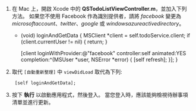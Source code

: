 1. 在 Mac 上，開啟 Xcode 中的 **QSTodoListViewController.m**，並加入下列方法。 如果您不使用 Facebook 作為識別提供者，請將 _facebook_ 變更為 _microsoftaccount_、_twitter_、_google_ 或 _windowsazureactivedirectory_。

     - (void) loginAndGetData
     {
         MSClient *client = self.todoService.client;
         if (client.currentUser != nil) {
             return;
         }
    
         [client loginWithProvider:@"facebook" controller:self animated:YES completion:^(MSUser *user, NSError *error) {
             [self refresh];
         }];
     }

2. 取代 `[自動重新整理]` 中 `viewDidLoad` 取代為下列:

        [self loginAndGetData];

3. 按下  **執行** 以啟動應用程式，然後登入。 當您登入時，應該能夠檢視待辦事項清單並進行更新。





